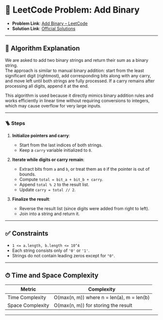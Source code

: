 # 🧩 LeetCode Problem: Add Binary

- **Problem Link**: [Add Binary – LeetCode](https://leetcode.com/problems/add-binary/)
- **Solution Link**: [Official Solutions](https://leetcode.com/problems/add-binary/solutions/)

---

## 🧠 Algorithm Explanation

We are asked to add two binary strings and return their sum as a binary string.  
The approach is similar to manual binary addition: start from the least significant digit (rightmost), add corresponding bits along with any carry, and move left until both strings are fully processed. If a carry remains after processing all digits, append it at the end.

This algorithm is used because it directly mimics binary addition rules and works efficiently in linear time without requiring conversions to integers, which may cause overflow for very large inputs.

---

### 🪜 Steps

1. **Initialize pointers and carry**:  
   - Start from the last indices of both strings.  
   - Keep a `carry` variable initialized to `0`.  

2. **Iterate while digits or carry remain**:  
   - Extract bits from `a` and `b`, or treat them as `0` if the pointer is out of bounds.  
   - Compute `total = bit_a + bit_b + carry`.  
   - Append `total % 2` to the result list.  
   - Update `carry = total // 2`.  

3. **Finalize the result**:  
   - Reverse the result list (since digits were added from right to left).  
   - Join into a string and return it.  

---

## ✅ Constraints

- `1 <= a.length, b.length <= 10^4`  
- Each string consists only of `'0'` or `'1'`.  
- Strings do not contain leading zeros except for `"0"`.  

---

## ⏱ Time and Space Complexity

| Metric            | Complexity |
|-------------------|------------|
| Time Complexity   | O(max(n, m)) where n = len(a), m = len(b) |
| Space Complexity  | O(max(n, m)) for storing the result |

---
